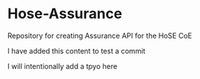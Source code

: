 # Hose-Assurance
Repository for creating Assurance API for the HoSE CoE


I have added this content to test a commit

I will intentionally add a tpyo here


